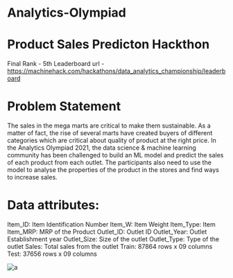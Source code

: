 # Analytics-Olympiad
# Product Sales Predicton Hackthon
Final Rank - 5th
Leaderboard url - https://machinehack.com/hackathons/data_analytics_championship/leaderboard
# Problem Statement
The sales in the mega marts are critical to make them sustainable. As a matter of fact, the rise of several marts have created buyers of different categories which are critical about quality of product at the right price. In the Analytics Olympiad 2021, the data science & machine learning community has been challenged to build an ML model and predict the sales of each product from each outlet. The participants also need to use the model to analyse the properties of the product in the stores and find ways to increase sales.
# Data attributes: 
Item_ID: Item Identification Number
Item_W: Item Weight
Item_Type: Item
Item_MRP: MRP of the Product
Outlet_ID: Outlet ID
Outlet_Year: Outlet Establishment year
Outlet_Size: Size of the outlet
Outlet_Type: Type of the outlet
Sales: Total sales from the outlet
Train: 87864 rows x 09 columns
Test: 37656 rows x 09 columns

![a](https://user-images.githubusercontent.com/56504951/140882962-423221d9-716b-43b0-9e42-9c45eb399be3.PNG)
